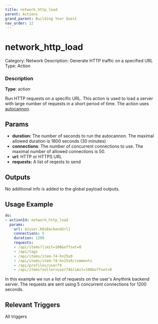 ```yaml
---
title: network_http_load
parent: Actions
grand_parent: Building Your Quest
nav_order: 12
---
```


# network_http_load

Category: Network
Description: Generate HTTP traffic on a specified URL
Type: Action

### Description

**Type**: action

Run HTTP requests on a specific URL. This action is used to load a server with large number of requests in a short period of time.
The action uses [autocannon].

## Params

- **duration:** The number of seconds to run the autocannon. The maximal allowed duration is 1800 seconds (30 minutes)
- **connections**: The number of concurrent connections to use. The maximal number of allowed connections is 50.
- **url**: HTTP or HTTPS URL
- **requests:** A list of reqests to send

## Outputs

No additional info is added to the global payload outputs.

## Usage Example

```yaml
do:
- actionId: network_http_load
  params:
    url: ${user.K8sBackendUrl}
    connections: 5
    duration: 1200
    requests:
    - /api/items?limit=100&offset=0
    - /api/tags
    - /api/items/item-74-hn25x0
    - /api/items/item-74-hn25x0/comments
    - /api/profiles/user74
    - /api/items?seller=user74&limit=100&offset=0
```

In this example we run a list of requests on the user's Anythink backend server. The requests are sent using 5 concurrent connections for 1200 seconds.

## Relevant Triggers

All triggers

[autocannon]: https://github.com/mcollina/autocannon